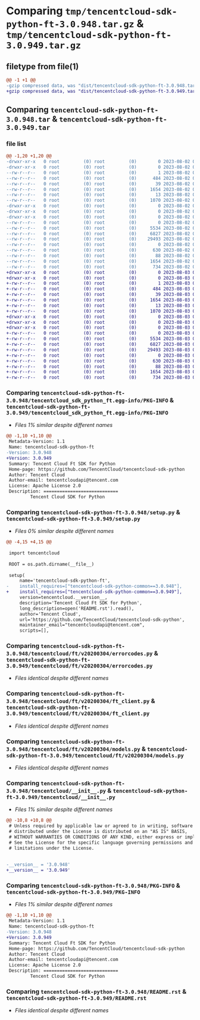 # Comparing `tmp/tencentcloud-sdk-python-ft-3.0.948.tar.gz` & `tmp/tencentcloud-sdk-python-ft-3.0.949.tar.gz`

## filetype from file(1)

```diff
@@ -1 +1 @@
-gzip compressed data, was "dist/tencentcloud-sdk-python-ft-3.0.948.tar", last modified: Wed Aug  2 00:30:17 2023, max compression
+gzip compressed data, was "dist/tencentcloud-sdk-python-ft-3.0.949.tar", last modified: Thu Aug  3 00:26:34 2023, max compression
```

## Comparing `tencentcloud-sdk-python-ft-3.0.948.tar` & `tencentcloud-sdk-python-ft-3.0.949.tar`

### file list

```diff
@@ -1,20 +1,20 @@
-drwxr-xr-x   0 root         (0) root         (0)        0 2023-08-02 00:30:17.000000 tencentcloud-sdk-python-ft-3.0.948/
-drwxr-xr-x   0 root         (0) root         (0)        0 2023-08-02 00:30:17.000000 tencentcloud-sdk-python-ft-3.0.948/tencentcloud_sdk_python_ft.egg-info/
--rw-r--r--   0 root         (0) root         (0)        1 2023-08-02 00:30:17.000000 tencentcloud-sdk-python-ft-3.0.948/tencentcloud_sdk_python_ft.egg-info/dependency_links.txt
--rw-r--r--   0 root         (0) root         (0)      484 2023-08-02 00:30:17.000000 tencentcloud-sdk-python-ft-3.0.948/tencentcloud_sdk_python_ft.egg-info/SOURCES.txt
--rw-r--r--   0 root         (0) root         (0)       39 2023-08-02 00:30:17.000000 tencentcloud-sdk-python-ft-3.0.948/tencentcloud_sdk_python_ft.egg-info/requires.txt
--rw-r--r--   0 root         (0) root         (0)     1654 2023-08-02 00:30:17.000000 tencentcloud-sdk-python-ft-3.0.948/tencentcloud_sdk_python_ft.egg-info/PKG-INFO
--rw-r--r--   0 root         (0) root         (0)       13 2023-08-02 00:30:17.000000 tencentcloud-sdk-python-ft-3.0.948/tencentcloud_sdk_python_ft.egg-info/top_level.txt
--rw-r--r--   0 root         (0) root         (0)     1070 2023-08-02 00:30:17.000000 tencentcloud-sdk-python-ft-3.0.948/setup.py
-drwxr-xr-x   0 root         (0) root         (0)        0 2023-08-02 00:30:17.000000 tencentcloud-sdk-python-ft-3.0.948/tencentcloud/
-drwxr-xr-x   0 root         (0) root         (0)        0 2023-08-02 00:30:17.000000 tencentcloud-sdk-python-ft-3.0.948/tencentcloud/ft/
-drwxr-xr-x   0 root         (0) root         (0)        0 2023-08-02 00:30:17.000000 tencentcloud-sdk-python-ft-3.0.948/tencentcloud/ft/v20200304/
--rw-r--r--   0 root         (0) root         (0)        0 2023-08-02 00:30:17.000000 tencentcloud-sdk-python-ft-3.0.948/tencentcloud/ft/v20200304/__init__.py
--rw-r--r--   0 root         (0) root         (0)     5534 2023-08-02 00:30:17.000000 tencentcloud-sdk-python-ft-3.0.948/tencentcloud/ft/v20200304/errorcodes.py
--rw-r--r--   0 root         (0) root         (0)     6827 2023-08-02 00:30:17.000000 tencentcloud-sdk-python-ft-3.0.948/tencentcloud/ft/v20200304/ft_client.py
--rw-r--r--   0 root         (0) root         (0)    29493 2023-08-02 00:30:17.000000 tencentcloud-sdk-python-ft-3.0.948/tencentcloud/ft/v20200304/models.py
--rw-r--r--   0 root         (0) root         (0)        0 2023-08-02 00:30:17.000000 tencentcloud-sdk-python-ft-3.0.948/tencentcloud/ft/__init__.py
--rw-r--r--   0 root         (0) root         (0)      630 2023-08-02 00:30:17.000000 tencentcloud-sdk-python-ft-3.0.948/tencentcloud/__init__.py
--rw-r--r--   0 root         (0) root         (0)       88 2023-08-02 00:30:17.000000 tencentcloud-sdk-python-ft-3.0.948/setup.cfg
--rw-r--r--   0 root         (0) root         (0)     1654 2023-08-02 00:30:17.000000 tencentcloud-sdk-python-ft-3.0.948/PKG-INFO
--rw-r--r--   0 root         (0) root         (0)      734 2023-08-02 00:30:17.000000 tencentcloud-sdk-python-ft-3.0.948/README.rst
+drwxr-xr-x   0 root         (0) root         (0)        0 2023-08-03 00:26:34.000000 tencentcloud-sdk-python-ft-3.0.949/
+drwxr-xr-x   0 root         (0) root         (0)        0 2023-08-03 00:26:34.000000 tencentcloud-sdk-python-ft-3.0.949/tencentcloud_sdk_python_ft.egg-info/
+-rw-r--r--   0 root         (0) root         (0)        1 2023-08-03 00:26:34.000000 tencentcloud-sdk-python-ft-3.0.949/tencentcloud_sdk_python_ft.egg-info/dependency_links.txt
+-rw-r--r--   0 root         (0) root         (0)      484 2023-08-03 00:26:34.000000 tencentcloud-sdk-python-ft-3.0.949/tencentcloud_sdk_python_ft.egg-info/SOURCES.txt
+-rw-r--r--   0 root         (0) root         (0)       39 2023-08-03 00:26:34.000000 tencentcloud-sdk-python-ft-3.0.949/tencentcloud_sdk_python_ft.egg-info/requires.txt
+-rw-r--r--   0 root         (0) root         (0)     1654 2023-08-03 00:26:34.000000 tencentcloud-sdk-python-ft-3.0.949/tencentcloud_sdk_python_ft.egg-info/PKG-INFO
+-rw-r--r--   0 root         (0) root         (0)       13 2023-08-03 00:26:34.000000 tencentcloud-sdk-python-ft-3.0.949/tencentcloud_sdk_python_ft.egg-info/top_level.txt
+-rw-r--r--   0 root         (0) root         (0)     1070 2023-08-03 00:26:34.000000 tencentcloud-sdk-python-ft-3.0.949/setup.py
+drwxr-xr-x   0 root         (0) root         (0)        0 2023-08-03 00:26:34.000000 tencentcloud-sdk-python-ft-3.0.949/tencentcloud/
+drwxr-xr-x   0 root         (0) root         (0)        0 2023-08-03 00:26:34.000000 tencentcloud-sdk-python-ft-3.0.949/tencentcloud/ft/
+drwxr-xr-x   0 root         (0) root         (0)        0 2023-08-03 00:26:34.000000 tencentcloud-sdk-python-ft-3.0.949/tencentcloud/ft/v20200304/
+-rw-r--r--   0 root         (0) root         (0)        0 2023-08-03 00:26:34.000000 tencentcloud-sdk-python-ft-3.0.949/tencentcloud/ft/v20200304/__init__.py
+-rw-r--r--   0 root         (0) root         (0)     5534 2023-08-03 00:26:34.000000 tencentcloud-sdk-python-ft-3.0.949/tencentcloud/ft/v20200304/errorcodes.py
+-rw-r--r--   0 root         (0) root         (0)     6827 2023-08-03 00:26:34.000000 tencentcloud-sdk-python-ft-3.0.949/tencentcloud/ft/v20200304/ft_client.py
+-rw-r--r--   0 root         (0) root         (0)    29493 2023-08-03 00:26:34.000000 tencentcloud-sdk-python-ft-3.0.949/tencentcloud/ft/v20200304/models.py
+-rw-r--r--   0 root         (0) root         (0)        0 2023-08-03 00:26:34.000000 tencentcloud-sdk-python-ft-3.0.949/tencentcloud/ft/__init__.py
+-rw-r--r--   0 root         (0) root         (0)      630 2023-08-03 00:26:34.000000 tencentcloud-sdk-python-ft-3.0.949/tencentcloud/__init__.py
+-rw-r--r--   0 root         (0) root         (0)       88 2023-08-03 00:26:34.000000 tencentcloud-sdk-python-ft-3.0.949/setup.cfg
+-rw-r--r--   0 root         (0) root         (0)     1654 2023-08-03 00:26:34.000000 tencentcloud-sdk-python-ft-3.0.949/PKG-INFO
+-rw-r--r--   0 root         (0) root         (0)      734 2023-08-03 00:26:34.000000 tencentcloud-sdk-python-ft-3.0.949/README.rst
```

### Comparing `tencentcloud-sdk-python-ft-3.0.948/tencentcloud_sdk_python_ft.egg-info/PKG-INFO` & `tencentcloud-sdk-python-ft-3.0.949/tencentcloud_sdk_python_ft.egg-info/PKG-INFO`

 * *Files 1% similar despite different names*

```diff
@@ -1,10 +1,10 @@
 Metadata-Version: 1.1
 Name: tencentcloud-sdk-python-ft
-Version: 3.0.948
+Version: 3.0.949
 Summary: Tencent Cloud Ft SDK for Python
 Home-page: https://github.com/TencentCloud/tencentcloud-sdk-python
 Author: Tencent Cloud
 Author-email: tencentcloudapi@tencent.com
 License: Apache License 2.0
 Description: ============================
         Tencent Cloud SDK for Python
```

### Comparing `tencentcloud-sdk-python-ft-3.0.948/setup.py` & `tencentcloud-sdk-python-ft-3.0.949/setup.py`

 * *Files 0% similar despite different names*

```diff
@@ -4,15 +4,15 @@
 
 import tencentcloud
 
 ROOT = os.path.dirname(__file__)
 
 setup(
     name='tencentcloud-sdk-python-ft',
-    install_requires=["tencentcloud-sdk-python-common==3.0.948"],
+    install_requires=["tencentcloud-sdk-python-common==3.0.949"],
     version=tencentcloud.__version__,
     description='Tencent Cloud Ft SDK for Python',
     long_description=open('README.rst').read(),
     author='Tencent Cloud',
     url='https://github.com/TencentCloud/tencentcloud-sdk-python',
     maintainer_email="tencentcloudapi@tencent.com",
     scripts=[],
```

### Comparing `tencentcloud-sdk-python-ft-3.0.948/tencentcloud/ft/v20200304/errorcodes.py` & `tencentcloud-sdk-python-ft-3.0.949/tencentcloud/ft/v20200304/errorcodes.py`

 * *Files identical despite different names*

### Comparing `tencentcloud-sdk-python-ft-3.0.948/tencentcloud/ft/v20200304/ft_client.py` & `tencentcloud-sdk-python-ft-3.0.949/tencentcloud/ft/v20200304/ft_client.py`

 * *Files identical despite different names*

### Comparing `tencentcloud-sdk-python-ft-3.0.948/tencentcloud/ft/v20200304/models.py` & `tencentcloud-sdk-python-ft-3.0.949/tencentcloud/ft/v20200304/models.py`

 * *Files identical despite different names*

### Comparing `tencentcloud-sdk-python-ft-3.0.948/tencentcloud/__init__.py` & `tencentcloud-sdk-python-ft-3.0.949/tencentcloud/__init__.py`

 * *Files 1% similar despite different names*

```diff
@@ -10,8 +10,8 @@
 # Unless required by applicable law or agreed to in writing, software
 # distributed under the License is distributed on an "AS IS" BASIS,
 # WITHOUT WARRANTIES OR CONDITIONS OF ANY KIND, either express or implied.
 # See the License for the specific language governing permissions and
 # limitations under the License.
 
 
-__version__ = '3.0.948'
+__version__ = '3.0.949'
```

### Comparing `tencentcloud-sdk-python-ft-3.0.948/PKG-INFO` & `tencentcloud-sdk-python-ft-3.0.949/PKG-INFO`

 * *Files 1% similar despite different names*

```diff
@@ -1,10 +1,10 @@
 Metadata-Version: 1.1
 Name: tencentcloud-sdk-python-ft
-Version: 3.0.948
+Version: 3.0.949
 Summary: Tencent Cloud Ft SDK for Python
 Home-page: https://github.com/TencentCloud/tencentcloud-sdk-python
 Author: Tencent Cloud
 Author-email: tencentcloudapi@tencent.com
 License: Apache License 2.0
 Description: ============================
         Tencent Cloud SDK for Python
```

### Comparing `tencentcloud-sdk-python-ft-3.0.948/README.rst` & `tencentcloud-sdk-python-ft-3.0.949/README.rst`

 * *Files identical despite different names*

